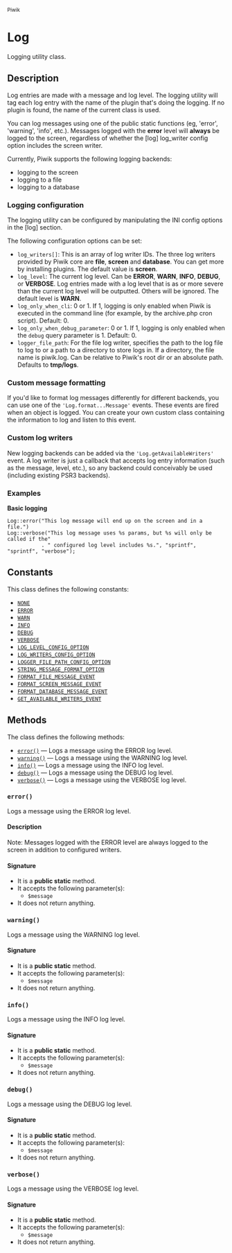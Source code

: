 <small>Piwik</small>

Log
===

Logging utility class.

Description
-----------

Log entries are made with a message and log level. The logging utility will tag each
log entry with the name of the plugin that's doing the logging. If no plugin is found,
the name of the current class is used.

You can log messages using one of the public static functions (eg, 'error', 'warning',
'info', etc.). Messages logged with the **error** level will **always** be logged to
the screen, regardless of whether the [log] log_writer config option includes the
screen writer.

Currently, Piwik supports the following logging backends:
- logging to the screen
- logging to a file
- logging to a database

### Logging configuration

The logging utility can be configured by manipulating the INI config options in the
[log] section.

The following configuration options can be set:

- `log_writers[]`: This is an array of log writer IDs. The three log writers provided
                   by Piwik core are **file**, **screen** and **database**. You can
                   get more by installing plugins. The default value is **screen**.
- `log_level`: The current log level. Can be **ERROR**, **WARN**, **INFO**, **DEBUG**,
               or **VERBOSE**. Log entries made with a log level that is as or more
               severe than the current log level will be outputted. Others will be
               ignored. The default level is **WARN**.
- `log_only_when_cli`: 0 or 1. If 1, logging is only enabled when Piwik is executed
                       in the command line (for example, by the archive.php cron
                       script). Default: 0.
- `log_only_when_debug_parameter`: 0 or 1. If 1, logging is only enabled when the
                                   `debug` query parameter is 1. Default: 0.
- `logger_file_path`: For the file log writer, specifies the path to the log file
                      to log to or a path to a directory to store logs in. If a
                      directory, the file name is piwik.log. Can be relative to
                      Piwik's root dir or an absolute path. Defaults to **tmp/logs**.

### Custom message formatting

If you'd like to format log messages differently for different backends, you can use
one of the `'Log.format...Message'` events. These events are fired when an object is
logged. You can create your own custom class containing the information to log and
listen to this event.

### Custom log writers

New logging backends can be added via the `'Log.getAvailableWriters'` event. A log
writer is just a callback that accepts log entry information (such as the message,
level, etc.), so any backend could conceivably be used (including existing PSR3
backends).

### Examples

**Basic logging**

    Log::error("This log message will end up on the screen and in a file.")
    Log::verbose("This log message uses %s params, but %s will only be called if the"
               . " configured log level includes %s.", "sprintf", "sprintf", "verbose");


Constants
---------

This class defines the following constants:

- [`NONE`](#NONE)
- [`ERROR`](#ERROR)
- [`WARN`](#WARN)
- [`INFO`](#INFO)
- [`DEBUG`](#DEBUG)
- [`VERBOSE`](#VERBOSE)
- [`LOG_LEVEL_CONFIG_OPTION`](#LOG_LEVEL_CONFIG_OPTION)
- [`LOG_WRITERS_CONFIG_OPTION`](#LOG_WRITERS_CONFIG_OPTION)
- [`LOGGER_FILE_PATH_CONFIG_OPTION`](#LOGGER_FILE_PATH_CONFIG_OPTION)
- [`STRING_MESSAGE_FORMAT_OPTION`](#STRING_MESSAGE_FORMAT_OPTION)
- [`FORMAT_FILE_MESSAGE_EVENT`](#FORMAT_FILE_MESSAGE_EVENT)
- [`FORMAT_SCREEN_MESSAGE_EVENT`](#FORMAT_SCREEN_MESSAGE_EVENT)
- [`FORMAT_DATABASE_MESSAGE_EVENT`](#FORMAT_DATABASE_MESSAGE_EVENT)
- [`GET_AVAILABLE_WRITERS_EVENT`](#GET_AVAILABLE_WRITERS_EVENT)

Methods
-------

The class defines the following methods:

- [`error()`](#error) &mdash; Logs a message using the ERROR log level.
- [`warning()`](#warning) &mdash; Logs a message using the WARNING log level.
- [`info()`](#info) &mdash; Logs a message using the INFO log level.
- [`debug()`](#debug) &mdash; Logs a message using the DEBUG log level.
- [`verbose()`](#verbose) &mdash; Logs a message using the VERBOSE log level.

### `error()` <a name="error"></a>

Logs a message using the ERROR log level.

#### Description

Note: Messages logged with the ERROR level are always logged to the screen in addition
to configured writers.

#### Signature

- It is a **public static** method.
- It accepts the following parameter(s):
    - `$message`
- It does not return anything.

### `warning()` <a name="warning"></a>

Logs a message using the WARNING log level.

#### Signature

- It is a **public static** method.
- It accepts the following parameter(s):
    - `$message`
- It does not return anything.

### `info()` <a name="info"></a>

Logs a message using the INFO log level.

#### Signature

- It is a **public static** method.
- It accepts the following parameter(s):
    - `$message`
- It does not return anything.

### `debug()` <a name="debug"></a>

Logs a message using the DEBUG log level.

#### Signature

- It is a **public static** method.
- It accepts the following parameter(s):
    - `$message`
- It does not return anything.

### `verbose()` <a name="verbose"></a>

Logs a message using the VERBOSE log level.

#### Signature

- It is a **public static** method.
- It accepts the following parameter(s):
    - `$message`
- It does not return anything.

